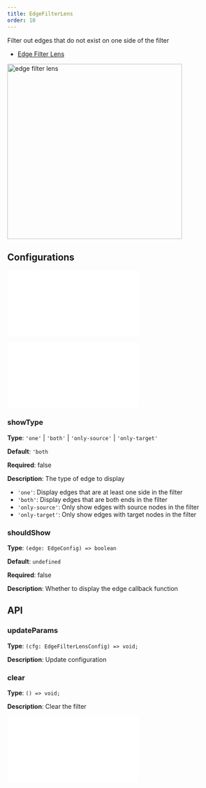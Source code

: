 ```yaml
---
title: EdgeFilterLens
order: 10
---
```


Filter out edges that do not exist on one side of the filter

- [Edge Filter Lens](/en/examples/tool/edgeFilterLens/#default)

<img alt="edge filter lens" src="https://mdn.alipayobjects.com/huamei_qa8qxu/afts/img/A*R9ryQrDrntIAAAAAAAAAAAAADmJ7AQ/original" height='400'/>

## Configurations

<embed src="../../common/IPluginBaseConfig.en.md"></embed>

<embed src="../../common/PluginLensBase.en.md"></embed>

### showType

**Type**: `'one'` | `'both'` | `'only-source'` | `'only-target'`

**Default**: `'both`

**Required**: false

**Description**: The type of edge to display

- `'one'`: Display edges that are at least one side in the filter
- `'both'`: Display edges that are both ends in the filter
- `'only-source'`: Only show edges with source nodes in the filter
- `'only-target'`: Only show edges with target nodes in the filter

### shouldShow

**Type**: `(edge: EdgeConfig) => boolean`

**Default**: `undefined`

**Required**: false

**Description**: Whether to display the edge callback function

## API

### updateParams

**Type**: `(cfg: EdgeFilterLensConfig) => void;`

**Description**: Update configuration

### clear

**Type**: `() => void;`

**Description**: Clear the filter

<embed src="../../common/PluginAPIDestroy.en.md"></embed>
